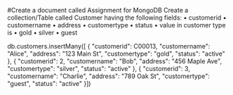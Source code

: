 #Create a document called Assignment for MongoDB
Create a collection/Table called Customer having the following fields:
• customerid
• customername
• address
• customertype
• status
• value in customer type is
• gold
• silver
• guest

db.customers.insertMany([  { "customerid": C00013, "customername": "Alice", "address": "123 Main St", "customertype": "gold", "status": "active" },  { "customerid": 2, "customername": "Bob", "address": "456 Maple Ave", "customertype": "silver", "status": "active" },  { "customerid": 3, "customername": "Charlie", "address": "789 Oak St", "customertype": "guest", "status": "active" }])
